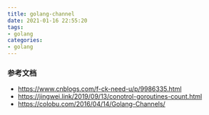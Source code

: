 ```yaml
---
title: golang-channel
date: 2021-01-16 22:55:20
tags:
- golang
categories:
- golang
---
```


### 参考文档

- https://www.cnblogs.com/f-ck-need-u/p/9986335.html
- https://jingwei.link/2019/09/13/conotrol-goroutines-count.html
- https://colobu.com/2016/04/14/Golang-Channels/

